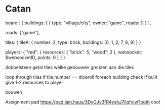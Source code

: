 # Catan

board : {
  buildings: [
    {
      type: "village/city",
      owner: "game",
      roads: []
    }
  ],

  roads: ["game"],

  tiles: {
    tileA: {
      number: 2,
      type: brick,
      buildings: [0, 1, 2, 7, 8, 9]
    }
  }

  players: {
    "red": {
      resources: {
        "brick": 5,
        "wood": 2
      },
      websocket: $websocketID,
      points: 0
    }
  }
}

dobbelsteen
 getal
 tiles
 welke gebouwen grenzen aan die tiles


loop through tiles
if tile.number == diceroll
foreach building
check if built
give 1-2 resources to player

bouwen



Assignment pad https://pad.lain.haus/3DyGJv3fR4yshJ7IiqfyIw?both
cool
